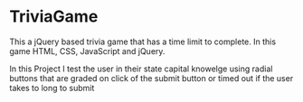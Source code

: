 # TriviaGame

This a jQuery based trivia game that has a time limit to complete. In this game HTML, CSS, JavaScript and jQuery.

In this Project I test the user in their state capital knowelge using radial buttons that are graded on click of the submit button or timed out if the user takes to long to submit